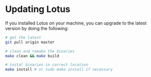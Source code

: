 # Updating Lotus

If you installed Lotus on your machine, you can upgrade to the latest version by doing the following:

```sh
# get the latest
git pull origin master

# clean and remake the binaries
make clean && make build

# instal binaries in correct location
make install # or sudo make install if necessary
```
